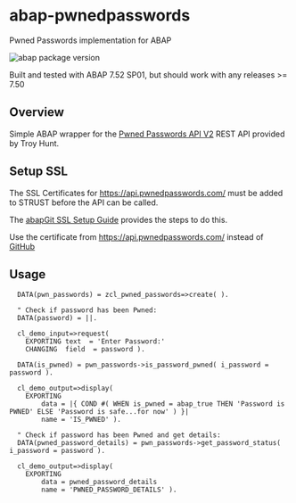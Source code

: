 # abap-pwnedpasswords
Pwned Passwords implementation for ABAP

![abap package version](https://img.shields.io/endpoint?url=https://shield.abap.space/version-shield-json/github/atudor2/abap-pwnedpasswords/.apack-manifest.xml)

Built and tested with ABAP 7.52 SP01, but should work with any releases >= 7.50

## Overview
Simple ABAP wrapper for the [Pwned Passwords API V2](https://haveibeenpwned.com/api/v2#PwnedPasswords) REST API provided by Troy Hunt.

## Setup SSL
The SSL Certificates for https://api.pwnedpasswords.com/ must be added to STRUST before the API can be called. 

The [abapGit SSL Setup Guide](https://docs.abapgit.org/guide-ssl-setup.html) provides the steps to do this. 

Use the certificate from https://api.pwnedpasswords.com/ instead of [GitHub](https://github.com)

## Usage
```ABAP
  DATA(pwn_passwords) = zcl_pwned_passwords=>create( ).

  " Check if password has been Pwned:
  DATA(password) = ||.

  cl_demo_input=>request(
    EXPORTING text  = 'Enter Password:'
    CHANGING  field  = password ).

  DATA(is_pwned) = pwn_passwords->is_password_pwned( i_password = password ).

  cl_demo_output=>display(
    EXPORTING
        data = |{ COND #( WHEN is_pwned = abap_true THEN 'Password is PWNED' ELSE 'Password is safe...for now' ) }|
        name = 'IS_PWNED' ).

  " Check if password has been Pwned and get details:
  DATA(pwned_password_details) = pwn_passwords->get_password_status( i_password = password ).

  cl_demo_output=>display(
    EXPORTING
        data = pwned_password_details
        name = 'PWNED_PASSWORD_DETAILS' ).
```
